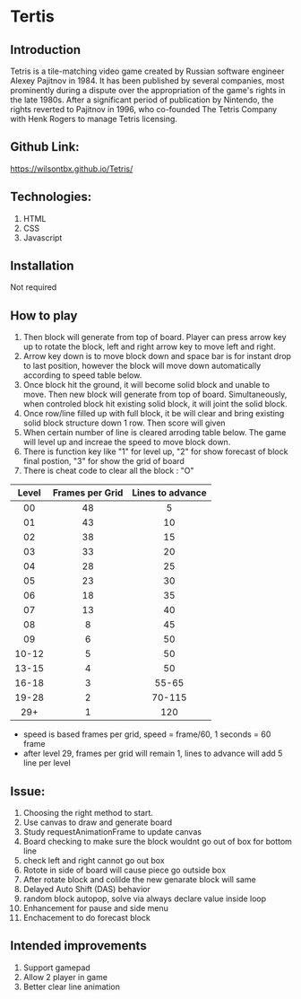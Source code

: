 # Tertis 

## Introduction
Tetris is a tile-matching video game created by Russian software engineer Alexey Pajitnov in 1984. It has been published by several companies, most prominently during a dispute over the appropriation of the game's rights in the late 1980s. After a significant period of publication by Nintendo, the rights reverted to Pajitnov in 1996, who co-founded The Tetris Company with Henk Rogers to manage Tetris licensing.

## Github Link:
https://wilsontbx.github.io/Tetris/

## Technologies:
1. HTML
2. CSS
3. Javascript

## Installation
Not required

## How to play
1. Then block will generate from top of board. Player can press arrow key up to rotate the block, left and right arrow key to move left and right.
2. Arrow key down is to move block down and space bar is for instant drop to last position, however the block will move down automatically according to speed table below. 
3. Once block hit the ground, it will become solid block and unable to move. Then new block will generate from top of board. Simultaneously, when controled block hit existing solid block, it will joint the solid block.
4. Once row/line filled up with full block, it be will clear and bring existing solid block structure down 1 row. Then score will given
5. When certain number of line is cleared arroding table below. The game will level up and increae the speed to move block down. 
6. There is function key like "1" for level up, "2" for show forecast of block final postion, "3" for show the grid of board
7. There is cheat code to clear all the block : "O"

| Level | Frames per Grid | Lines to advance |
|:-----:|:---------------:|:----------------:|
|  00   |        48       |         5        |
|  01   |        43       |        10        |
|  02   |        38       |        15        |
|  03   |        33       |        20        |
|  04   |        28       |        25        |
|  05   |        23       |        30        |
|  06   |        18       |        35        |
|  07   |        13       |        40        |
|  08   |         8       |        45        |
|  09   |         6       |        50        |
| 10-12 |         5       |        50        |
| 13-15 |         4       |        50        |
| 16-18 |         3       |        55-65     |
| 19-28 |         2       |        70-115    |
|  29+  |         1       |       120        |

- speed is based frames per grid, speed = frame/60, 1 seconds = 60 frame 
- after level 29, frames per grid will remain 1, lines to advance will add 5 line per level


## Issue:
1. Choosing the right method to start.
2. Use canvas to draw and generate board
3. Study requestAnimationFrame to update canvas
4. Board checking to make sure the block wouldnt go out of box for bottom line
5. check left and right cannot go out box
6. Rotote in side of board will cause piece go outside box
7. After rotate block and colilde the new genarate block will same
8. Delayed Auto Shift (DAS) behavior
9. random block autopop, solve via always declare value inside loop
10. Enhancement for pause and side menu
11. Enchacement to do forecast block

## Intended improvements
1. Support gamepad
2. Allow 2 player in game
3. Better clear line animation